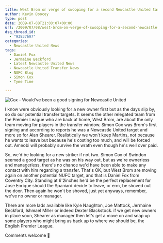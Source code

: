 ```yaml
---
title: West Brom on verge of swooping for a second Newcastle United target
author: Kevin Doocey
type: post
date: 2009-07-08T21:00:07+00:00
url: /2009/07/08/west-brom-on-verge-of-swooping-for-a-second-newcastle-united-target/
dsq_thread_id:
  - "93837697"
categories:
  - Newcastle United News
tags:
  - Daniel Fox
  - Jermaine Beckford
  - Latest Newcastle United News
  - Newcastle United Transfer News
  - NUFC Blog
  - Simon Cox
  - Tyne Time

---
```

![Cox - Would've been a good signing for Newcastle United](http://static.guim.co.uk/sys-images/Football/Pix/pictures/2008/11/25/1227572042208/Simon-Cox-002.jpg)

I know were obviously looking for a  new owner first but as the days slip by, so do our potential transfer targets. It seems the other relegated team from the Premier League who are back at home, West Brom, are about the only team moving for players in the transfer window. Simon Cox was Brom's first signing and according to reports he was a Newcastle United target and more so for Alan Shearer. Realistically we won't keep Martins, not because he wants to leave but because he's costing too much, and will be forced out. Ameobi will probably survive the wrath even though he's well over paid.

So, we'd be looking for a new striker if not two. Simon Cox of Swindon seemed a good target as he was on his way out, but as we're ownerless and managerless, there's no chance we'd have been able to make any contact with him regarding a transfer. That's OK, but West Brom are moving again on another potential NUFC target, and that is Daniel Fox from Coventry City. Standing at 6'2inches he'd be the perfect replacement for Jose Enrique should the Spaniard decide to leave, or erm, be shoved out the door. Then again he won't be shoved, just yet anyways, remember, we've no owner or manager.

There are more lads available like Kyle Naughton, Joe Mattock, Jermaine Beckford, Ishmael Miller or indeed Dexter Blackstock. if we get new owners in place soon, Shearer as manager then let's get a move on and snap up some players who might bring us back up to where we should be, the English Premier League.

<p style="text-align: left;">
  Comments welcome 🙂
</p>
